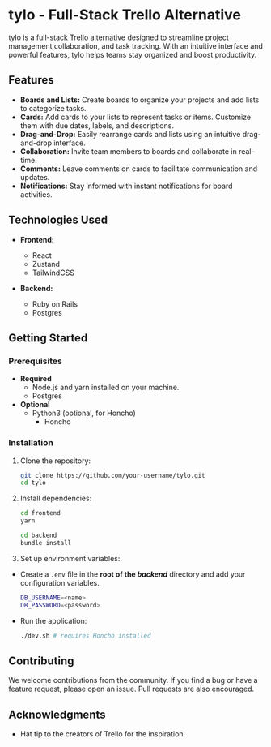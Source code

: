 # tylo - Full-Stack Trello Alternative

tylo is a full-stack Trello alternative designed to streamline project management,collaboration, and task tracking. With an intuitive interface and powerful features, tylo helps teams stay organized and boost productivity.

## Features

- **Boards and Lists:** Create boards to organize your projects and add lists to categorize tasks.
- **Cards:** Add cards to your lists to represent tasks or items. Customize them with due dates, labels, and descriptions.
- **Drag-and-Drop:** Easily rearrange cards and lists using an intuitive drag-and-drop interface.
- **Collaboration:** Invite team members to boards and collaborate in real-time.
- **Comments:** Leave comments on cards to facilitate communication and updates.
- **Notifications:** Stay informed with instant notifications for board activities.

## Technologies Used

- **Frontend:**

  - React
  - Zustand
  - TailwindCSS

- **Backend:**
  - Ruby on Rails
  - Postgres

## Getting Started

### Prerequisites

- **Required**
  - Node.js and yarn installed on your machine.
  - Postgres
- **Optional**
  - Python3 (optional, for Honcho)
    - Honcho

### Installation

1. Clone the repository:

   ```bash
   git clone https://github.com/your-username/tylo.git
   cd tylo
   ```

2. Install dependencies:
   ```bash
   cd frontend
   yarn
   ```
   ```bash
   cd backend
   bundle install
   ```
3. Set up environment variables:

- Create a `.env` file in the **root of the _backend_** directory and add your configuration variables.
  ```bash
  DB_USERNAME=<name>
  DB_PASSWORD=<password>
  ```
- Run the application:
  ```bash
  ./dev.sh # requires Honcho installed
  ```

## Contributing

We welcome contributions from the community. If you find a bug or have a feature request, please open an issue. Pull requests are also encouraged.

## Acknowledgments

- Hat tip to the creators of Trello for the inspiration.
